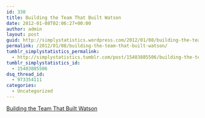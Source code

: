 ```yaml
---
id: 330
title: Building the Team That Built Watson
date: 2012-01-08T02:06:27+00:00
author: admin
layout: post
guid: http://simplystatistics.wordpress.com/2012/01/08/building-the-team-that-built-watson
permalink: /2012/01/08/building-the-team-that-built-watson/
tumblr_simplystatistics_permalink:
  - http://simplystatistics.tumblr.com/post/15483885506/building-the-team-that-built-watson
tumblr_simplystatistics_id:
  - 15483885506
dsq_thread_id:
  - 973354111
categories:
  - Uncategorized
---
```

[Building the Team That Built Watson](http://www.nytimes.com/2012/01/08/jobs/building-the-watson-team-of-scientists.html)